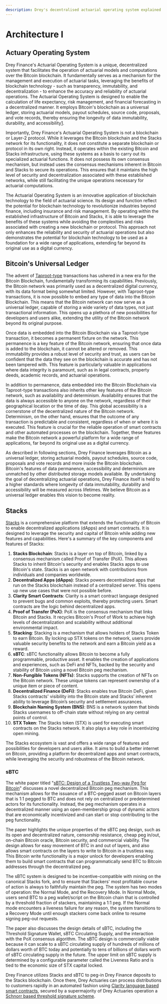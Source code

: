 ```yaml
---
description: Drey's decentralised actuarial operating system explained.
---
```


# Architecture I

## Actuary Operating System

Drey Finance's Actuarial Operating System is a unique, decentralized system that facilitates the operation of actuarial models and computations over the Bitcoin blockchain. It fundamentally serves as a mechanism for the management and execution of actuarial tasks, leveraging the benefits of blockchain technology - such as transparency, immutability, and decentralization - to enhance the accuracy and reliability of actuarial operations. The Actuarial Operating System is designed to enable the calculation of life expectancy, risk management, and financial forecasting in a decentralized manner. It employs Bitcoin's blockchain as a universal ledger, storing actuarial models, payout schedules, source code, proposals, and vote records, thereby ensuring the longevity of data immutability, durability, and accessibility​[1](https://drey-finance.gitbook.io/drey-finance/architecture-i)​.

Importantly, Drey Finance's Actuarial Operating System is not a blockchain or Layer-2 protocol. While it leverages the Bitcoin blockchain and the Stacks network for its functionality, it does not constitute a separate blockchain or protocol in its own right. Instead, it operates within the existing Bitcoin and Stacks infrastructure, using these systems as a basis to carry out its specialized actuarial functions. It does not possess its own consensus mechanism, but instead uses the consensus mechanisms inherent in Bitcoin and Stacks to secure its operations. This ensures that it maintains the high level of security and decentralization associated with these established networks, while still facilitating the unique operations necessary for actuarial computations.

The Actuarial Operating System is an innovative application of blockchain technology to the field of actuarial science. Its design and function reflect the potential for blockchain technology to revolutionize industries beyond finance, including insurance and risk management. By operating within the established infrastructure of Bitcoin and Stacks, it is able to leverage the benefits of these systems while avoiding the complexities and risks associated with creating a new blockchain or protocol. This approach not only enhances the reliability and security of actuarial operations but also demonstrates the potential for blockchain technology to be used as a foundation for a wide range of applications, extending far beyond its original use as a digital currency.

## Bitcoin's Universal Ledger

The advent of [Taproot-type](https://trustmachines.co/learn/bitcoin-taproot-upgrade-basic-breakdown/) transactions has ushered in a new era for the Bitcoin Blockchain, fundamentally transforming its capabilities. Previously, the Bitcoin network was primarily used as a decentralized digital currency, with its data format being somewhat limited. However, with Taproot-type transactions, it is now possible to embed any type of data into the Bitcoin Blockchain. This means that the Bitcoin network can now serve as a universal ledger, capable of storing a wide variety of data types, not just transactional information. This opens up a plethora of new possibilities for developers and users alike, extending the utility of the Bitcoin network beyond its original purpose.

Once data is embedded into the Bitcoin Blockchain via a Taproot-type transaction, it becomes a permanent fixture on the network. This permanence is a key feature of the Bitcoin network, ensuring that once data is added to the blockchain, it cannot be altered or removed. This immutability provides a robust level of security and trust, as users can be confident that the data they see on the blockchain is accurate and has not been tampered with. This feature is particularly valuable in applications where data integrity is paramount, such as in legal contracts, property deeds, academic records, and actuarial operations.

In addition to permanence, data embedded into the Bitcoin Blockchain via Taproot-type transactions also inherits other key features of the Bitcoin network, such as availability and determinism. Availability ensures that the data is always accessible to anyone on the network, regardless of their geographical location or the time of day. This global accessibility is a cornerstone of the decentralized nature of the Bitcoin network. Determinism, on the other hand, ensures that the outcome of any transaction is predictable and consistent, regardless of when or where it is executed. This feature is crucial for the reliable operation of smart contracts and other automated processes on the blockchain. Together, these features make the Bitcoin network a powerful platform for a wide range of applications, far beyond its original use as a digital currency.

As described in following sections, Drey Finance leverages Bitcoin as a universal ledger, storing actuarial models, payout schedules, source code, proposals and vote records and more inside the Bitcoin blockchain. Bitcoin's features of data permanence, accessibility and determinism are unmatched by other distributed storage models available. By undertaking the goal of decentralizing actuarial operations, Drey Finance itself is held to a higher standards where longevity of data immutability, durability and accessibility will be measured across lifetimes. We believe Bitcoin as a universal ledger enables this vision to become reality.

## Stacks

[Stacks](https://www.stacks.co/) is a comprehensive platform that extends the functionality of Bitcoin to enable decentralized applications (dApps) and smart contracts. It is designed to leverage the security and capital of Bitcoin while adding new features and capabilities. Here's a summary of the key components and features of Stacks:

1. **Stacks Blockchain**: Stacks is a layer on top of Bitcoin, linked by a consensus mechanism called Proof of Transfer (PoX). This allows Stacks to inherit Bitcoin's security and enables Stacks apps to use Bitcoin's state. Stacks is an open network with contributions from individuals and companies worldwide.
2. **Decentralized Apps (dApps)**: Stacks powers decentralized apps that run on the Stacks blockchain instead of a centralized server. This opens up new use cases that were not possible before.
3. **Clarity Smart Contracts**: Clarity is a smart contract language designed to prevent bugs and common exploits, thereby protecting users. Smart contracts are the logic behind decentralized apps.
4. **Proof of Transfer (PoX)**: PoX is the consensus mechanism that links Bitcoin and Stacks. It recycles Bitcoin's Proof of Work to achieve high levels of decentralization and scalability without additional environmental impact.
5. **Stacking**: Stacking is a mechanism that allows holders of Stacks Token to earn Bitcoin. By locking up STX tokens on the network, users provide valuable security benefits to the network and earn a Bitcoin yield as a reward.
6. **sBTC**: sBTC functionality allows Bitcoin to become a fully programmable, productive asset. It enables the creation of applications and experiences, such as DeFi and NFTs, backed by the security and stability of Bitcoin using a novel Bitcoin peg mechanism.
7. **Non-Fungible Tokens (NFTs)**: Stacks supports the creation of NFTs on the Bitcoin network. These unique tokens can represent ownership of a unique item or piece of content.
8. **Decentralized Finance (DeFi)**: Stacks enables true Bitcoin DeFi, given Stacks contracts' visibility into the Bitcoin state and Stacks’ inherent ability to leverage Bitcoin’s security and settlement assurances.
9. **Blockchain Naming System (BNS)**: BNS is a network system that binds Stacks usernames to off-chain state without relying on any central points of control.
10. **STX Token**: The Stacks token (STX) is used for executing smart contracts on the Stacks network. It also plays a key role in incentivizing open mining.

The Stacks ecosystem is vast and offers a wide range of features and possibilities for developers and users alike. It aims to build a better internet on Bitcoin, providing a platform for decentralized apps and smart contracts, while leveraging the security and robustness of the Bitcoin network.

### sBTC

The white paper titled "[sBTC: Design of a Trustless Two-way Peg for Bitcoin](https://stacks-network.github.io/stacks/sbtc.pdf)" discusses a novel decentralized Bitcoin peg mechanism. This mechanism allows for the issuance of a BTC-pegged asset on Bitcoin layers that is 1:1 pegged to BTC and does not rely on centralized or predetermined actors for its functionality. Instead, the peg mechanism operates in a decentralized manner using an open-membership group of dynamic actors that are economically incentivized and can start or stop contributing to the peg functionality.

The paper highlights the unique properties of the sBTC peg design, such as its open and decentralized nature, censorship resistance, cheap peg in/out, on-chain Bitcoin oracle, Bitcoin security, and commercial viability. The design allows for easy movement of BTC in and out of layers, and also allows smart contracts on the layers to write to Bitcoin in a trustless way. This Bitcoin write functionality is a major unlock for developers enabling them to build smart contracts that can programmatically send BTC to Bitcoin addresses through the decentralized peg.

The sBTC system is designed to be incentive-compatible with mining on the canonical Stacks fork, and to ensure that Stackers' most profitable course of action is always to faithfully maintain the peg. The system has two modes of operation: the Normal Mode, and the Recovery Mode. In Normal Mode, users send BTC to a peg wallet/script on the Bitcoin chain that is controlled by a threshold fraction of stackers, maintaining a 1:1 peg. If the Normal mode encounters a liveness failure for any reason, the system transitions to a Recovery Mode until enough stackers come back online to resume signing peg-out requests.

The paper also discusses the design details of sBTC, including the Threshold Signature Wallet, sBTC Circulating Supply, and the interaction with the PoX consensus algorithm. The sBTC design is commercially viable because it can scale to a sBTC circulating supply of hundreds of millions of dollars worth of BTC today and potentially to tens of billions of dollars worth of sBTC circulating supply in the future. The upper limit on sBTC supply is determined by a configurable parameter called the Liveness Ratio and is tied to the economic size of STX capital locked.

Drey Finance utilizes Stacks and sBTC to peg-in Drey Finance deposits to the Stacks blockchain. Once there, Drey Actuaries can process distributions to customers rapidly in an automated fashion using [Clarity language based smart contracts](https://docs.stacks.co/docs/clarity/), secured by a supermajority of Drey Actuaries operation a [Schnorr based threshold signature scheme](https://eprint.iacr.org/2022/550).


